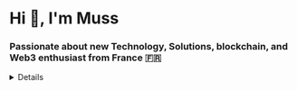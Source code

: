 <h1>Hi 👋, I'm Muss</h1>
<h3>Passionate about new Technology, Solutions, blockchain, and Web3 enthusiast from France 🇫🇷</h3>

<details>

## About Me 🙋‍♂️
<!-- <p align="left"> <a href="https://twitter.com/" target="blank"><img src="https://img.shields.io/twitter/follow/tho6666?logo=twitter&style=for-the-badge" alt="" /></a> </p> -->

- 🔭 I’m currently working on **open source project Gnoland blockchain**

- 🌱 I’m currently learning **blockchain and web3**


- 💬  **A relentless explorer in the realm of technology, I thrive on the challenge of mastering new tools and frameworks. With a passion for blockchain and Web3, I aim to push the boundaries of what's possible and contribute to the ever-evolving tech landscape.**


<!-- <h3 align="left">Connect with me:</h3>
<p align="left">
<!-- <a href="https://twitter.com/" target="blank"><img align="center" src="https://raw.githubusercontent.com/rahuldkjain/github-profile-readme-generator/master/src/images/icons/Social/twitter.svg" alt="" height="30" width="40" /></a> -->
</p>
</p>

<hr />
<h3 align="left">Tools and Languages:</h3>

<div align="left">
  <img src="https://cdn.jsdelivr.net/gh/devicons/devicon/icons/go/go-original.svg" height="40" alt="go logo"  />
  <img width="12" />
  <img src="https://cdn.jsdelivr.net/gh/devicons/devicon/icons/javascript/javascript-original.svg" height="40" alt="javascript logo"  />
  <img width="12" />
  <img src="https://cdn.jsdelivr.net/gh/devicons/devicon/icons/html5/html5-original.svg" height="40" alt="html logo"  />
  <img width="12" />
  <img src="https://cdn.jsdelivr.net/gh/devicons/devicon/icons/css3/css3-original.svg" height="40" alt="css logo"  />
  <img width="12" />
  <img src="https://cdn.jsdelivr.net/gh/devicons/devicon/icons/react/react-original.svg" height="40" alt="react logo"  />
  <img width="12" />
  <img src="https://i0.wp.com/static-00.iconduck.com/assets.00/rust-icon-2048x2047-5s6wkmk1.png?ssl=1" height="40" alt="rust logo"  />
  <img width="12" />
  <img src="https://cdn.jsdelivr.net/gh/devicons/devicon/icons/c/c-original.svg" height="40" alt="c logo"  />
  <img width="12" />
  <img src="https://cdn.jsdelivr.net/gh/devicons/devicon/icons/linux/linux-original.svg" height="40" alt="linux logo"  />
  <img src="https://avatars.githubusercontent.com/u/75237105?s=200&amp;v=4" height="40" alt="gno logo"  />
  <img src="https://cdn.jsdelivr.net/gh/devicons/devicon/icons/nodejs/nodejs-original.svg" height="40" alt="nodejs logo" />
  <img width="12" />
  <img src="https://cdn.jsdelivr.net/gh/devicons/devicon/icons/mysql/mysql-original.svg" height="40" alt="mysql logo" />
  <img width="12" />
  <img src="https://cdn.jsdelivr.net/gh/devicons/devicon/icons/graphql/graphql-plain.svg" height="40" alt="graphql logo" />
  <img width="12" />
  <img src="https://cdn.jsdelivr.net/gh/devicons/devicon/icons/docker/docker-original.svg" height="40" alt="docker logo" />
  <img width="12" />
  <div style="background-color: white; display: inline-block; padding: 5px;">
    <img src="https://raw.githubusercontent.com/github/explore/main/topics/json/json.png" height="40" alt="json logo" />
  </div>
  
</div>

###

<br>

## 📊 Stats
<div style="display: flex; justify-content: center; align-items: center;">
    <p>
        <img align="left" src="https://github-readme-stats.vercel.app/api/top-langs?username=mous1985&show_icons=true&locale=en&layout=compact&theme=radical&border_radius=20" alt="muss" />
    </p>
    <p>
        <img align="right" src="https://github-readme-stats.vercel.app/api?username=mous1985&show_icons=true&locale=en&theme=radical&border_radius=40&show=reviews,discussions_started,discussions_answered,prs_merged,prs_merged_percentage" alt="muss" />
    </p>
</div>

 <p><img align="center" src="https://github-readme-streak-stats.herokuapp.com/?user=mous1985&theme=radical&border_radius=40&card_width=350" alt="muss" /></p>
 <!-- <p align="left"> <a href="https://github.com/ryo-ma/github-profile-trophy"><img src="https://github-profile-trophy.vercel.app/?username=mous1985&theme=onedark" alt="muss" /></a> </p> --> -->
